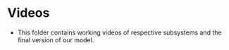 # Videos
* This folder contains working videos of respective subsystems and the final version of our model. 
